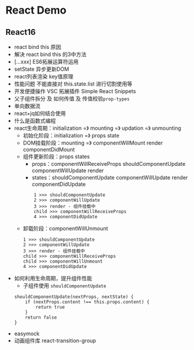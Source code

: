 # React Demo

## React16
- react bind this 原因
- 解决 react bind this 的3中方法
- [...xxx] ES6拓展运算符运用
- setState 异步更新DOM
- react列表渲染 key值原理
- 性能问题 不能直接对 this.state.list 进行切割使用等
- 开发便捷操作 VSC 拓展插件 Simple React Snippets
- 父子组件拆分 及 如何传值 及 传值校验`prop-types`
- 单向数据流
- react+jq如何结合使用
- 什么是函数式编程
- react生命周期：initialization =》 mounting =》 updation =》 unmounting
    - 初始化阶段：initialization =》 props state
    - DOM挂载阶段：mounting =》 componentWillMount render componentDidMount
    - 组件更新阶段：props states
        - props：componentWillReceiveProps shouldComponentUpdate componentWillUpdate render 
        - states：shouldComponentUpdate componentWillUpdate render componentDidUpdate
        ```
            1 >>> shouldComponentUpdate
            2 >>> componentWillUpdate
            3 >>> render - 组件挂载中
            child >>> componentWillReceiveProps
            4 >>> componentDidUpdate
        ```
    - 卸载阶段：componentWillUnmount
        ```
        1 >>> shouldComponentUpdate
        2 >>> componentWillUpdate
        3 >>> render - 组件挂载中
        child >>> componentWillReceiveProps
        child >>> componentWillUnmount
        4 >>> componentDidUpdate
        ```
- 如何利用生命周期，提升组件性能
    - 子组件使用 `shouldComponentUpdate`
    ```
    shouldComponentUpdate(nextProps, nextState) {
        if (nextProps.content !== this.props.content) {
            return true
        }
        return false
    }
    ```
- easymock
- 动画组件库 react-transition-group
